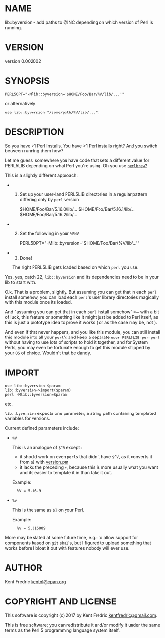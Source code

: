 # NAME

lib::byversion - add paths to @INC depending on which version of Perl is running.

# VERSION

version 0.002002

# SYNOPSIS

    PERL5OPT="-Mlib::byversion='$HOME/Foo/Bar/%V/lib/...'"

or alternatively

    use lib::byversion "/some/path/%V/lib/...";

# DESCRIPTION

So you have >1 Perl Installs.  You have >1 Perl installs right?
And you switch between running them how?

Let me guess, somewhere you have code that sets a different value for PERL5LIB
depending on what Perl you're using.
Oh you use [`perlbrew`?](http://grep.cpan.me/?q=PERL5LIB+dist=App-perlbrew)

This is a slightly different approach:

- 1. Set up your user-land PERL5LIB directories in a regular pattern
differing only by `perl` version

        $HOME/Foo/Bar/5.16.0/lib/...
        $HOME/Foo/Bar/5.16.1/lib/...
        $HOME/Foo/Bar/5.16.2/lib/...

- 2. Set the following in your `%ENV`

        PERL5OPT="-Mlib::byversion='$HOME/Foo/Bar/%V/lib/...'"

- 3. Done!

    The right PERL5LIB gets loaded based on which `perl` you use.

Yes, yes, catch 22, `lib::byversion` and its dependencies need to be in
your lib to start with.

O.k. That is a problem, slightly. But assuming you can get that in each
`perl` install somehow, you can load each `perl`'s user library directories
magically with this module once its loaded.

And "assuming you can get that in each `perl` install somehow" =~ with a bit
of luck, this feature or something like it might just be added to Perl itself,
as this is just a prototype idea to prove it works ( or as the case may be,
not ).

And even if that never happens, and you like this module, you can still
install this module into all your `perl`'s and keep a separate
`user-PERL5LIB-per-perl` without having to use lots of scripts to hold it
together, and for System Perls, you may even be fortunate enough to get this
module shipped by your `OS` of choice. Wouldn't that be dandy.

# IMPORT

    use lib::byversion $param
    lib::byversion->import($param)
    perl -Mlib::byversion=$param

etc.

`lib::byversion` expects one parameter, a string path containing templated
variables for versions.

Current defined parameters include:

- `%V`

    This is an analogue of `$^V` except :

    - it should work on even `perl`s that didn't have `$^V`, as it converts
    it from `$]` with [version.pm](https://metacpan.org/pod/version)
    - it lacks the preceding `v`, because this is more usually what you want
    and its easier to template it in than take it out.

    Example:

        %V = 5.16.9

- `%v`

    This is the same as `$]` on your Perl.

    Example:

        %v = 5.016009

More may be slated at some future time, e.g.: to allow support for components
based on `git` `sha1`'s, but I figured to upload something that works before
I bloat it out with features nobody will ever use.

# AUTHOR

Kent Fredric <kentnl@cpan.org>

# COPYRIGHT AND LICENSE

This software is copyright (c) 2017 by Kent Fredric <kentfredric@gmail.com>.

This is free software; you can redistribute it and/or modify it under
the same terms as the Perl 5 programming language system itself.
